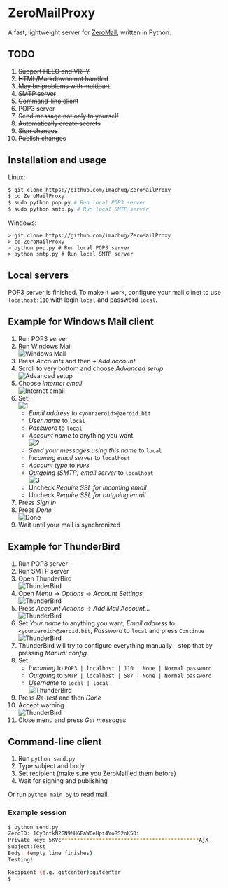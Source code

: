 # ZeroMailProxy

A fast, lightweight server for [ZeroMail](https://github.com/HelloZeroNet/ZeroMail), written in Python.

## TODO

1. ~~Support HELO and VRFY~~
2. ~~HTML/Markdownn not handled~~
3. ~~May be problems with multipart~~
4. ~~SMTP server~~
5. ~~Command-line client~~
6. ~~POP3 server~~
7. ~~Send message not only to yourself~~
8. ~~Automatically create secrets~~
9. ~~Sign changes~~
10. ~~Publish changes~~

## Installation and usage

Linux:
```bash
$ git clone https://github.com/imachug/ZeroMailProxy
$ cd ZeroMailProxy
$ sudo python pop.py # Run local POP3 server
$ sudo python smtp.py # Run local SMTP server
```

Windows:
```
> git clone https://github.com/imachug/ZeroMailProxy
> cd ZeroMailProxy
> python pop.py # Run local POP3 server
> python smtp.py # Run local SMTP server
```

## Local servers

POP3 server is finished. To make it work, configure your mail clinet to use `localhost:110` with login `local` and password `local`.

## Example for Windows Mail client

1. Run POP3 server
2. Run Windows Mail  
![Windows Mail](images/winmail/1.png)  
3. Press *Accounts* and then *+ Add account*
4. Scroll to very bottom and choose *Advanced setup*  
![Advanced setup](images/winmail/2.png)  
5. Choose *Internet email*  
![Internet email](images/winmail/3.png)  
6. Set:  
![1](images/winmail/4.png)  
    - *Email address* to `<yourzeroid>@zeroid.bit`
    - *User name* to `local`
    - *Password* to `local`
    - *Account name* to anything you want  
![2](images/winmail/5.png)  
    - *Send your messages using this name* to `local`
    - *Incoming email server* to `localhost`
    - *Account type* to `POP3`
    - *Outgoing (SMTP) email server* to `localhost`  
![3](images/winmail/6.png)  
    - Uncheck *Require SSL for incoming email*
    - Uncheck *Require SSL for outgoing email*
7. Press *Sign in*
8. Press *Done*  
![Done](images/winmail/7.png)
9. Wait until your mail is synchronized

## Example for ThunderBird

1. Run POP3 server
2. Run SMTP server
3. Open ThunderBird  
![ThunderBird](images/thunderbird/1.png)  
4. Open *Menu* -> *Options* -> *Account Settings*  
![ThunderBird](images/thunderbird/2.png)  
5. Press *Account Actions* -> *Add Mail Account...*  
![ThunderBird](images/thunderbird/3.png)  
6. Set *Your name* to anything you want, *Email address* to `<yourzeroid>@zeroid.bit`, *Password* to `local` and press `Continue`  
![ThunderBird](images/thunderbird/4.png)  
7. ThunderBird will try to configure everything manually - stop that by pressing *Manual config*
8. Set:
    - *Incoming* to `POP3 | localhost | 110 | None | Normal password`
    - *Outgoing* to `SMTP | localhost | 587 | None | Normal password`
    - *Username* to `local | local`  
![ThunderBird](images/thunderbird/5.png)  
9. Press *Re-test* and then *Done*
10. Accept warning  
![ThunderBird](images/thunderbird/6.png)  
11. Close menu and press *Get messages*

## Command-line client

1. Run `python send.py`
2. Type subject and body
3. Set recipient (make sure you ZeroMail'ed them before)
4. Wait for signing and publishing

Or run `python main.py` to read mail.

### Example session

```bash
$ python send.py
ZeroID: 1Cy3ntkN2GN9MH6EaW6eHpi4YoRS2nK5Di
Private key: 5KVc********************************************AjX
Subject:Test
Body: (empty line finishes)
Testing!

Recipient (e.g. gitcenter):gitcenter
$
```